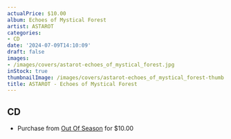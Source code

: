 ```yaml
---
actualPrice: $10.00
album: Echoes of Mystical Forest
artist: ASTAROT
categories:
- CD
date: '2024-07-09T14:10:09'
draft: false
images:
- /images/covers/astarot-echoes_of_mystical_forest.jpg
inStock: true
thumbnailImage: /images/covers/astarot-echoes_of_mystical_forest-thumb.jpg
title: ASTAROT - Echoes of Mystical Forest
---
```


## CD
* Purchase from [Out Of Season](https://www.outofseasonlabel.com/products/astarot-echoes-of-mystical-forest-cd) for $10.00

